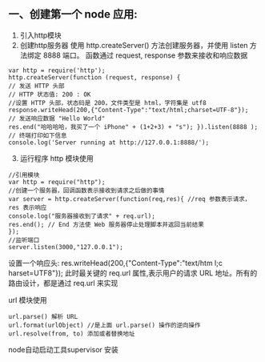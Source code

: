 ## 一、创建第一个 node 应用:
  1. 引入http模块
  2. 创建http服务器
使用 http.createServer() 方法创建服务器，并使用 listen 方法绑定 8888 端口。 函数通过 request, response 参数来接收和响应数据

```
var http = require('http'); 
http.createServer(function (request, response) {
// 发送 HTTP 头部
// HTTP 状态值: 200 : OK
//设置 HTTP 头部，状态码是 200，文件类型是 html，字符集是 utf8 response.writeHead(200,{"Content-Type":"text/html;charset=UTF-8"});
// 发送响应数据 "Hello World"
res.end("哈哈哈哈，我买了一个 iPhone" + (1+2+3) + "s"); }).listen(8888 );
// 终端打印如下信息
console.log('Server running at http://127.0.0.1:8888/');
```
3. 运行程序
http 模块使用

```
//引用模块
var http = require("http");
//创建一个服务器，回调函数表示接收到请求之后做的事情
var server = http.createServer(function(req,res){ //req 参数表示请求，res 表示响应
console.log("服务器接收到了请求" + req.url);
res.end(); // End 方法使 Web 服务器停止处理脚本并返回当前结果
});
//监听端口
server.listen(3000,"127.0.0.1");
```
设置一个响应头:
res.writeHead(200,{"Content-Type":"text/htm l;c harset=UTF8"});
此时最关键的 req.url 属性,表示用户的请求 URL 地址。所有的路由设计，都是通过 req.url 来实现


url 模块使用
```
url.parse() 解析 URL
url.format(urlObject) //是上面 url.parse() 操作的逆向操作
url.resolve(from, to) 添加或者替换地址
```

node自动启动工具supervisor
安装


